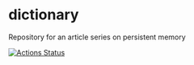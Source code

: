 # dictionary
Repository for an article series on persistent memory


[![Actions Status](https://github.com/SarthakMakhija/dictionary/workflows/DictionaryCI/badge.svg)](https://github.com/SarthakMakhija/dictionary/actions)
